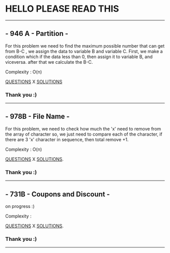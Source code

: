 # HELLO PLEASE READ THIS 
---
## - 946 A - Partition -
For this problem we need to find the maximum possible number that can get from B-C , we assign the data to variable B and variable C.
First, we make a condition which if the data less than 0, then assign it to variable B, and viceversa. 
after that we calculate the B-C.
 

  Complexity : O(n)
  
[QUESTIONS](http://codeforces.com/problemset/problem/946/A/)
X
[SOLUTIONS](http://codeforces.com/contest/946/submission/44719523)

### Thank you :)

___
## - 978B - File Name -
For this problem, we need to check how much the 'x' need to remove from the array of character
so, we just need to compare each of the character, if there are 3 'x' character in sequence, then total remove +1.

Complexity : O(n)
 
[QUESTIONS](http://codeforces.com/problemset/problem/978/B)
X
[SOLUTIONS](http://codeforces.com/contest/978/submission/44722562).

### Thank you :)

___
## - 731B - Coupons and Discount -
on progress :) 

Complexity : 
 
[QUESTIONS](http://codeforces.com/problemset/problem/731/B)
X
[SOLUTIONS](Belum).

### Thank you :)

___

